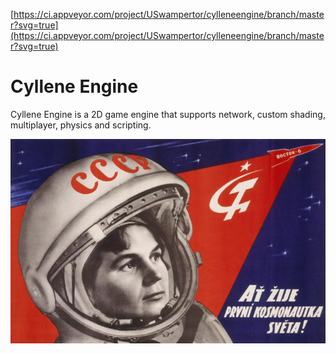 [https://ci.appveyor.com/project/USwampertor/cylleneengine/branch/master?svg=true](https://ci.appveyor.com/project/USwampertor/cylleneengine/branch/master?svg=true)

# Cyllene Engine
Cyllene Engine is a 2D game engine that supports network, custom shading, multiplayer, physics and scripting.

![Cyllene Banner](./docs/resources/cy3.jpg)